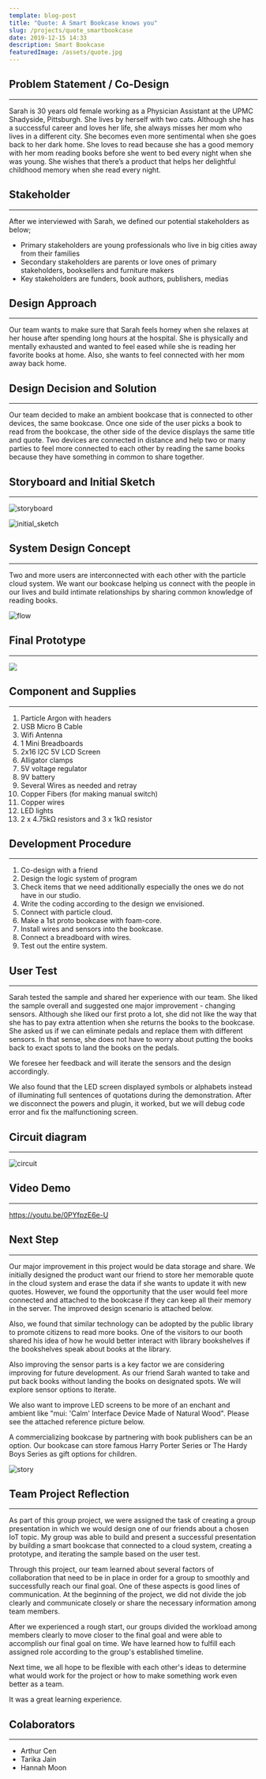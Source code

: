 ```yaml
---
template: blog-post
title: "Quote: A Smart Bookcase knows you"
slug: /projects/quote_smartbookcase
date: 2019-12-15 14:33
description: Smart Bookcase
featuredImage: /assets/quote.jpg
---
```

## Problem Statement / Co-Design

- - -

Sarah is 30 years old female working as a Physician Assistant at the UPMC Shadyside, Pittsburgh. She lives by herself with two cats. Although she has a successful career and loves her life, she always misses her mom who lives in a different city. She becomes even more sentimental when she goes back to her dark home. She loves to read because she has a good memory with her mom reading books before she went to bed every night when she was young. She wishes that there’s a product that helps her delightful childhood memory when she read every night.

## Stakeholder

- - -

After we interviewed with Sarah, we defined our potential stakeholders as below;

* Primary stakeholders are young professionals who live in big cities away from their families
* Secondary stakeholders are parents or love ones of primary stakeholders, booksellers and furniture makers 
* Key stakeholders are funders, book authors, publishers, medias

## Design Approach

- - -

Our team wants to make sure that Sarah feels homey when she relaxes at her house after spending long hours at the hospital. She is physically and mentally exhausted and wanted to feel eased while she is reading her favorite books at home. Also, she wants to feel connected with her mom away back home. 

## Design Decision and Solution

- - -

Our team decided to make an ambient bookcase that is connected to other devices, the same bookcase. Once one side of the user picks a book to read from the bookcase, the other side of the device displays the same title and quote. Two devices are connected in distance and help two or many parties to feel more connected to each other by reading the same books because they have something in common to share together. 

## Storyboard and Initial Sketch

- - -

![storyboard](/assets/storyboard.png)

![initial_sketch](/assets/initial_sketch.png)

## System Design Concept

- - -

Two and more users are interconnected with each other with the particle cloud system.  We want our bookcase helping us connect with the people in our lives and build intimate relationships by sharing common knowledge of reading books.  

![flow](/assets/flow.png)

## Final Prototype

- - -

![](/assets/quote_prototype.jpeg)

## Component and Supplies

- - -

1. Particle Argon with headers
2. USB Micro B Cable
3. Wifi Antenna
4. 1 Mini Breadboards
5. 2x16 I2C 5V LCD Screen
6. Alligator clamps
7. 5V voltage regulator
8. 9V battery
9. Several Wires as needed and retray
10. Copper Fibers (for making manual switch)
11. Copper wires
12. LED lights
13. 2 x 4.75kΩ resistors and 3 x 1kΩ resistor

## Development Procedure

- - -

1. Co-design with a friend
2. Design the logic system of program
3. Check items that we need additionally especially the ones we do not have in our studio.
4. Write the coding according to the design we envisioned.
5. Connect with particle cloud.
6. Make a 1st proto bookcase with foam-core.
7. Install wires and sensors into the bookcase.
8. Connect a breadboard with wires.
9. Test out the entire system.  

## User Test

- - -

Sarah tested the sample and shared her experience with our team. She liked the sample overall and suggested one major improvement - changing sensors. Although she liked our first proto a lot, she did not like the way that she has to pay extra attention when she returns the books to the bookcase. She asked us if we can eliminate pedals and replace them with different sensors. In that sense, she does not have to worry about putting the books back to exact spots to land the books on the pedals.

We foresee her feedback and will iterate the sensors and the design accordingly.

We also found that the LED screen displayed symbols or alphabets instead of illuminating full sentences of quotations during the demonstration. After we disconnect the powers and plugin, it worked, but we will debug code error and fix the malfunctioning screen.

## Circuit diagram

- - -

![circuit](/assets/circuit.jpg)

## Video Demo

- - -

https://youtu.be/0PYfpzE6e-U

## Next Step

- - -

Our major improvement in this project would be data storage and share. We initially designed the product want our friend to store her memorable quote in the cloud system and erase the data if she wants to update it with new quotes. However, we found the opportunity that the user would feel more connected and attached to the bookcase if they can keep all their memory in the server.  The improved design scenario is attached below.  

Also, we found that similar technology can be adopted by the public library to promote citizens to read more books. One of the visitors to our booth shared his idea of how he would better interact with library bookshelves if the bookshelves speak about books at the library.  

Also improving the sensor parts is a key factor we are considering improving for future development. As our friend Sarah wanted to take and put back books without landing the books on designated spots.  We will explore sensor options to iterate. 

We also want to improve LED screens to be more of an enchant and ambient like "mui: 'Calm' Interface Device Made of Natural Wood".  Please see the attached reference picture below. 

A commercializing bookcase by partnering with book publishers can be an option. Our bookcase can store famous Harry Porter Series or The Hardy Boys Series as gift options for children.  

![story](/assets/story.jpg)

## Team Project Reflection

- - -

As part of this group project, we were assigned the task of creating a group presentation in which we would design one of our friends about a chosen IoT topic. My group was able to build and present a successful presentation by building a smart bookcase that connected to a cloud system, creating a prototype, and iterating the sample based on the user test. 

Through this project, our team learned about several factors of collaboration that need to be in place in order for a group to smoothly and successfully reach our final goal. One of these aspects is good lines of communication. At the beginning of the project, we did not divide the job clearly and communicate closely or share the necessary information among team members. 

After we experienced a rough start, our groups divided the workload among members clearly to move closer to the final goal and were able to accomplish our final goal on time.  We have learned how to fulfill each assigned role according to the group's established timeline. 

Next time, we all hope to be flexible with each other's ideas to determine what would work for the project or how to make something work even better as a team. 

It was a great learning experience.

## Colaborators

- - -

* Arthur Cen
* Tarika Jain
* Hannah Moon